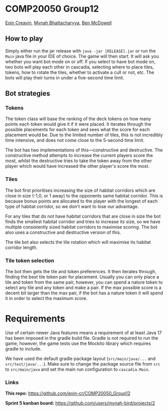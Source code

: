 # COMP20050 Group12
[Eoin Creavin](https://github.com/eoin-cr/), [Mynah Bhattacharyya](https://github.com/mynah-bird),
[Ben McDowell](https://github.com/Benmc1/)

## How to play
Simply either run the jar release with `java -jar [RELEASE].jar` or run the 
`Main` java file in your IDE of choice.  The game will
then start.  It will ask you whether you want bot mode on or off. If you select to
have bot mode on, two bots will play each other in cascadia, selecting where to place
tiles, tokens, how to rotate the tiles, whether to activate a cull or not, etc.
The bots will play their turns in under a five-second time limit.

## Bot strategies
### Tokens
The token class will base the ranking of the deck tokens on how many points each
token would give it if it were placed. It iterates through the possible placements
for each token and sees what the score for each placement would be.  Due to the
limited number of tiles, this is not incredibly time intensive, and does not come
close to the 5-second time limit.

The bot has two implementations of this—constructive and destructive. The 
constructive method attempts to increase the current players score the most, 
whilst the destructive tries to take the token away from the other player which
would have increased the other player's score the most.

### Tiles
The bot first prioritises increasing the size of habitat corridors which are close
in size (-1,0, or 1 away) to the opponents same habitat corridor. This is because
bonus points are allocated to the player with the longest of each type of habitat
corridor, so we don't want to lose our advantage.

For any tiles that do not have habitat corridors that are close in size the bot
finds the smallest habitat corridor and tries to increase its size, so we have
multiple consistently sized habitat corridors to maximise scoring. The bot also
uses a constructive and destructive version of this.

The tile bot also selects the tile rotation which will maximise its habitat corridor
length.

### Tile token selection
The bot then gets the tile and token preferences.  It then iterates through, finding
the best tile token pair for placement.  Usually you can only place a tile and token
from the same pair, however, you can spend a nature token to select any tile and any
token and make a pair. If the max possible score is a decent bit larger than the
max pair, if the bot has a nature token it will spend it in order to select the
maximum score.

# Requirements

Use of certain newer Java features means a requirement of at least Java 17 has been
imposed in the gradle build file. Gradle is not required to run the game, however, 
the game tests use the Mockito library which requires gradle to include.

We have used the default gradle package layout (`src/main/java/...` and `src/test/java/...`).
Make sure to change the package source file from `src` to `src/main/java` and set the
main run configuration to `cascadia.Main`.

### Links
**This repo:** https://github.com/eoin-cr/COMP20050_Group12

**Sprint 5 kanban board:** https://github.com/users/mynah-bird/projects/2